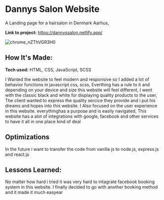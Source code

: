 # Dannys Salon Website
A Landing page for a hairsalon in Denmark Aarhus, 

**Link to project:** https://dannyssalon.netlify.app/

![chrome_nZThVGR3H0](https://user-images.githubusercontent.com/94358555/220307737-0c145edb-58c1-44ab-9348-7e8829814a6f.gif)

## How It's Made:

**Tech used:** HTML, CSS, JavaScript, SCSS

I Wanted the website to feel modern and responsive so I added a lot of behavior functions in javascript css, scss, Everthing has a rule to it and depending on your device and size this website will feel different,
I went with the classic black and white for displaying quality products to the user, The client wanted to express the quality sercice they provide and i put his dreams and hopes into this website.
I Also focused on the user experience in this website. everythinghas a purpose and is easily navigated, 
This website has a alot of integrations with google, facebook and other services to have it all in one place kind of deal

## Optimizations
In the future i want to transfer the code from vanilla js to node.js, express.js and react.js


## Lessons Learned:

No matter how hard i tried it was very hard to intagrate facebook booking system in this website. I finally decided to go with another booking method and it made it much easyear

